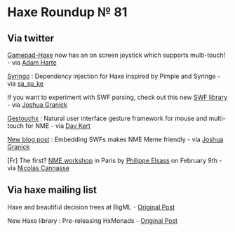 [_template]: ../templates/roundup.html
# Haxe Roundup № 81

## Via twitter
[Gamepad-Haxe][link 1] now has an on screen joystick which supports multi-touch! - via [Adam Harte][link 2]

[Syringo][link 3] : Dependency injection for Haxe inspired by Pimple and Syringe - via [sa_su_ke][link 4]

If you want to experiment with SWF parsing, check out this new [SWF library][link 5] - via [Joshua Granick][link 6]

[Gestouchx][link 7] : Natural user interface gesture framework for mouse and multi-touch for NME - via [Dav Kert][link 8]

[New blog post][link 9] : Embedding SWFs makes NME Meme friendly - via [Joshua Granick][link 10]

[Fr] The first? [NME workshop][link 11] in Paris by [Philippe Elsass][link 12] on February 9th - via [Nicolas Cannasse][link 13]

## Via haxe mailing list
Haxe and beautiful decision trees at BigML - [Original Post][link 14]

New Haxe library : Pre-releasing HxMonads - [Original Post][link 15]

[link 1]: https://github.com/AdamHarte/Gamepad-Haxe "Gamepad-Haxe"
[link 2]: https://www.twitter.com/#!/AdamHarte "Adam Harte"
[link 3]: https://github.com/francescoagati/Syringo "Syringo"
[link 4]: https://www.twitter.com/#!/sa_su_ke "sa_su_ke"
[link 5]: https://github.com/jgranick/swf "SWF library"
[link 6]: https://www.twitter.com/#!/singmajesty "Joshua Granick"
[link 7]: https://github.com/postite/Gestouchx "Gestouchx"
[link 8]: https://www.twitter.com/#!/postite "Dav Kert"
[link 9]: http://www.joshuagranick.com/blog/2012/01/24/embedding-swfs-makes-nme-meme-friendly/ "New blog post"
[link 10]: https://www.twitter.com/#!/singmajesty "Joshua Granick"
[link 11]: http://www.regart.net/ateliers/ "NME workshop"
[link 12]: https://www.twitter.com/#!/elsassph "Philippe Elsass"
[link 13]: https://www.twitter.com/#!/ncannasse "Nicolas Cannasse"
[link 14]: http://groups.google.com/group/haxelang/browse_thread/thread/d96269b00459d036/26d99d79e443c1c0?lnk=gst&amp;q=Haxe+and+decision+trees+at+BigML%3A+New+blog+post#26d99d79e443c1c0 "Original Post"
[link 15]: http://groups.google.com/group/haxelang/browse_thread/thread/e3f92f60ffe09e20/f52eb5414084af11 "Original Post"

